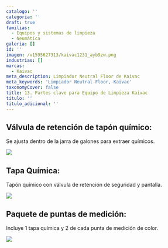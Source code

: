 ```yaml
---
catalogo: ''
categoria: ''
draft: true
familias:
  - Equipos y sistemas de limpieza
  - Neumática
galeria: []
id: ''
imagen: /v1595627313/kaivac1231_ayb9zw.png
industrias: []
marcas:
  - Kaivac
meta_description: Limpiador Neutral Floor de Kaivac
meta_keywords: 'Limpiador Neutral Floor, Kaivac'
taxonomyCover: false
title: 13. Partes clave para Equipo de Limpieza Kaivac
titulo: ''
titulo_adicional: ''
---
```



## **Válvula de retención de tapón químico:**

Se ajusta dentro de la jarra de galones para extraer químicos.

![](https://res.cloudinary.com/novatec/v1595626399/KAICHPLUG-gigapixel-scale-4_00x_fiastj.jpg)

## **Tapa Química:**

Tapón químico con válvula de retención de seguridad y pantalla.

![](https://res.cloudinary.com/novatec/v1595627351/tapa_quimica_iy5sat.png)

## **Paquete de puntas de medición:**

Incluye 1 tapa química y 2 de cada punta de medición de color.

![](https://res.cloudinary.com/novatec/v1595627313/kaivac1231_ayb9zw.png)
